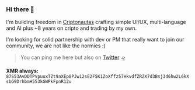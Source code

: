 ### Hi there 👋

I'm building freedom in [Criptonautas](https://criptonautas.co) crafting simple UI/UX, multi-language and AI plus ~8 years on cripto and trading by my own.

I'm looking for solid partnership with dev or PM that really want to join our community, we are not like the normies :)

> You can ping me here but also on [Twitter](https://twitter.com/soycriptonauta) 🛸

**XMR always:** ``87S53AvDDTPVpuuxTZt9aXEp8PJw12sE2F5K1ZoXffz57HkvdfZRZK7d3Bsj3d6hw2L6kXsbG9DrhbmH553kGWPkFpnR12u``
